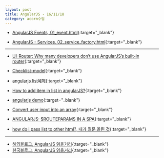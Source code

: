 ```yaml
---
layout: post
title: AngularJS - 16/11/18
category: acorn수업
---
```


- [AngularJS Events, 01_event.html](http://www.w3schools.com/angular/angular_events.asp){:target="_blank"}

- [AngularJS - Services, 02_service_factory.html](https://www.tutorialspoint.com/angularjs/angularjs_services.htm){:target="_blank"}

---

- [UI-Router: Why many developers don’t use AngularJS’s built-in router](http://www.funnyant.com/angularjs-ui-router/){:target="_blank"}

- [Checklist-model](https://vitalets.github.io/checklist-model/){:target="_blank"}

- [angularjs list예제](http://maffrigby.com/simple-angularjs-lists/){:target="_blank"}

- [How to add item in list in angularJS?](http://stackoverflow.com/questions/30201305/how-to-add-item-in-list-in-angularjs){:target="_blank"}

- [angularjs demo](https://material.angularjs.org/latest/demo/list){:target="_blank"}

- [Convert user input into an array](http://www.w3schools.com/angular/ng_ng-list.asp){:target="_blank"}

- [ANGULARJS: $ROUTEPARAMS IN A SPA](https://webcache.googleusercontent.com/search?q=cache:swWj9aC0fasJ:https://phillipwolf91.wordpress.com/2015/03/10/angularjs-routeparams-in-a-spa/+&cd=9&hl=ko&ct=clnk&gl=kr){:target="_blank"}

- [how do i pass list to other html?, 내가 질문 올린 것](https://stackoverflow.com/questions/40690294/angularjs-how-do-i-pass-list-to-other-html){:target="_blank"}
---

- [해외블로그, AngularJS 읽을거리](http://maffrigby.com/category/angularjs/){:target="_blank"}
- [한국블로그, AngularJS 읽을거리](http://programmingsummaries.tistory.com/category/AngularJS?page=2){:target="_blank"}
